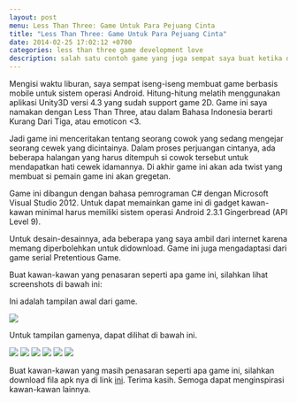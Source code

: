 ```yaml
---
layout: post
menu: Less Than Three: Game Untuk Para Pejuang Cinta
title: "Less Than Three: Game Untuk Para Pejuang Cinta"
date: 2014-02-25 17:02:12 +0700
categories: less than three game development love
description: salah satu contoh game yang juga sempat saya buat ketika di kuliah. saya bangun menggunakan engine unity dengan bahasa pemrograman c#.
---
```


Mengisi waktu liburan, saya sempat iseng-iseng membuat game berbasis mobile untuk sistem operasi Android. Hitung-hitung melatih menggunakan aplikasi Unity3D versi 4.3 yang sudah support game 2D. Game ini saya namakan dengan Less Than Three, atau dalam Bahasa Indonesia berarti Kurang Dari Tiga, atau emoticon <3.

Jadi game ini menceritakan tentang seorang cowok yang sedang mengejar seorang cewek yang dicintainya. Dalam proses perjuangan cintanya, ada beberapa halangan yang harus ditempuh si cowok tersebut untuk mendapatkan hati cewek idamannya. Di akhir game ini akan ada twist yang membuat si pemain game ini akan gregetan.

Game ini dibangun dengan bahasa pemrograman C# dengan Microsoft Visual Studio 2012. Untuk dapat memainkan game ini di gadget kawan-kawan minimal harus memiliki sistem operasi Android 2.3.1 Gingerbread (API Level 9).

Untuk desain-desainnya, ada beberapa yang saya ambil dari internet karena memang diperbolehkan untuk didownload. Game ini juga mengadaptasi dari game serial Pretentious Game.

Buat kawan-kawan yang penasaran seperti apa game ini, silahkan lihat screenshots di bawah ini:

Ini adalah tampilan awal dari game.

<img src="https://rizalasrul.files.wordpress.com/2014/02/0.png">

Untuk tampilan gamenya, dapat dilihat di bawah ini.

<img src="https://rizalasrul.files.wordpress.com/2014/02/1.png">
<img src="https://rizalasrul.files.wordpress.com/2014/02/2.png">
<img src="https://rizalasrul.files.wordpress.com/2014/02/3.png">
<img src="https://rizalasrul.files.wordpress.com/2014/02/6.png">
<img src="https://rizalasrul.files.wordpress.com/2014/02/5.png">
<img src="https://rizalasrul.files.wordpress.com/2014/02/4.png">

Buat kawan-kawan yang masih penasaran seperti apa game ini, silahkan download fila apk nya di link <a href="https://onedrive.live.com/?id=48DCD38B3E3B9734%21293&cid=48DCD38B3E3B9734">ini</a>. Terima kasih. Semoga dapat menginspirasi kawan-kawan lainnya.

